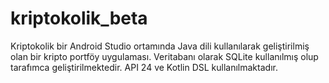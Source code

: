# kriptokolik_beta
Kriptokolik bir Android Studio ortamında Java dili kullanılarak geliştirilmiş olan bir kripto portföy uygulaması. Veritabanı olarak SQLite kullanılmış olup tarafımca geliştirilmektedir.
API 24 ve Kotlin DSL kullanılmaktadır.
